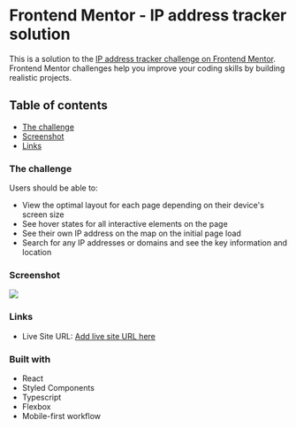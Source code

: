 # Frontend Mentor - IP address tracker solution

This is a solution to the [IP address tracker challenge on Frontend Mentor](https://www.frontendmentor.io/challenges/ip-address-tracker-I8-0yYAH0). Frontend Mentor challenges help you improve your coding skills by building realistic projects.

## Table of contents

- [The challenge](#the-challenge)
- [Screenshot](#screenshot)
- [Links](#links)

### The challenge

Users should be able to:

- View the optimal layout for each page depending on their device's screen size
- See hover states for all interactive elements on the page
- See their own IP address on the map on the initial page load
- Search for any IP addresses or domains and see the key information and location

### Screenshot

![](./screenshot/Screenshot.png)

### Links

- Live Site URL: [Add live site URL here](https://your-live-site-url.com)

### Built with

- React
- Styled Components
- Typescript
- Flexbox
- Mobile-first workflow
